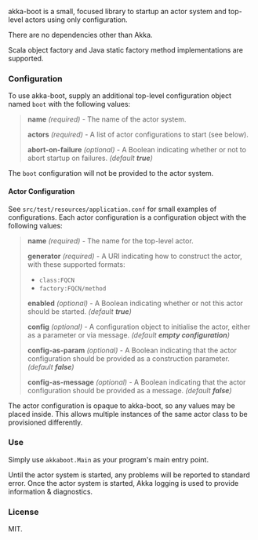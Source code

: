 akka-boot is a small, focused library to startup an actor system
and top-level actors using only configuration.

There are no dependencies other than Akka.

Scala object factory and Java static factory method implementations are supported.

### Configuration

To use akka-boot, supply an additional top-level configuration object named `boot` with the following values:

> **name** _(required)_ - The name of the actor system.
>
> **actors** _(required)_ - A list of actor configurations to start (see below).
>
> **abort-on-failure** _(optional)_ - A Boolean indicating whether or not to abort startup on failures. _(default **true**)_

The `boot` configuration will not be provided to the actor system.

#### Actor Configuration

See `src/test/resources/application.conf` for small examples of configurations. 
Each actor configuration is a configuration object with the following values:

> **name** _(required)_ - The name for the top-level actor.
>
> **generator** _(required)_ - A URI indicating how to construct the actor, with these supported formats:
>   * `class:FQCN`
>   * `factory:FQCN/method`
>
> **enabled** _(optional)_ - A Boolean indicating whether or not this actor should be started. _(default **true**)_
>
> **config** _(optional)_ - A configuration object to initialise the actor, either as a parameter or via message. _(default **empty configuration**)_
>
> **config-as-param** _(optional)_ - A Boolean indicating that the actor configuration should be provided as a construction parameter. _(default **false**)_
>
> **config-as-message** _(optional)_ - A Boolean indicating that the actor configuration should be provided as a message. _(default **false**)_

The actor configuration is opaque to akka-boot, so any values may be placed inside.
This allows multiple instances of the same actor class to be provisioned differently.

### Use

Simply use `akkaboot.Main` as your program's main entry point.

Until the actor system is started, any problems will be reported to standard error. Once the actor system is started, Akka logging is used to provide information & diagnostics.

### License

MIT.
